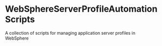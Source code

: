 # WebSphereServerProfileAutomationScripts
A collection of scripts for managing application server profiles in WebSphere
